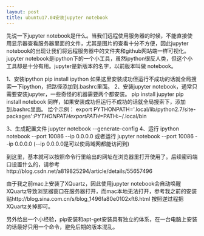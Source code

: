 ```yaml
---
layout: post
title: ubuntu17.04安装jupyter notebook
---
```


先说一下jupyter notebook是什么。当我们远程使用服务器的时候，不能直接使用显示器查看服务器里面的文件，尤其是图片的查看十分不方便，因此jupyter notebook的出现让我们将远程服务器中的文件夹和github网站端一样可视化。
jupyter notebook是ipython下的一个小工具，虽然ipython很反人类，但这个小工具却是十分有用。jupyter是新版本的名字，以前版本叫做 notebook。

1、安装ipython
pip install ipython 
     如果这里安装成功但运行不成功的话就全局搜索一下ipython，把路径添加到.bashrc里面。
2、安装jupyter notebook，通常只需要安装jupyter，一些奇怪的机器需要两个都安装。
pip install jupyter 
pip install notebook
     同样，如果安装成功但运行不成功的话就全局搜索下，添加到.bashrc里面。
给个示例：
export PYTHONPATH='.local/lib/python2.7/site-packages':$PYTHONPATH
export PATH=$PATH:~/.local/bin

3、生成配置文件
jupyter notebook --generate-config
4、运行
ipython notebook --port 10086 --ip 0.0.0.0 或者运行 jupyter notebook --port 10086 --ip 0.0.0.0 
(--ip 0.0.0.0是可以使局域网都能访问到)

到这里，基本就可以按照命令行里给出的网址在浏览器里打开使用了。后续密码端口设置什么的，请参考http://blog.csdn.net/a819825294/article/details/55657496

由于我之前mac上安装了XQuartz，因此使用jupyter notebook会自动唤醒XQuartz导致浏览器窗口在服务器打开，而mac本地无法打开，参考我之前的安装贴http://blog.sina.com.cn/s/blog_1496fa80e0102xft6.html 
按照逆过程把XQuartz关掉即可。

另外给出一个小经验，pip安装和apt-get安装具有独立的体系，在一台电脑上安装的话最好只用一个命令，避免后期的版本混乱。
